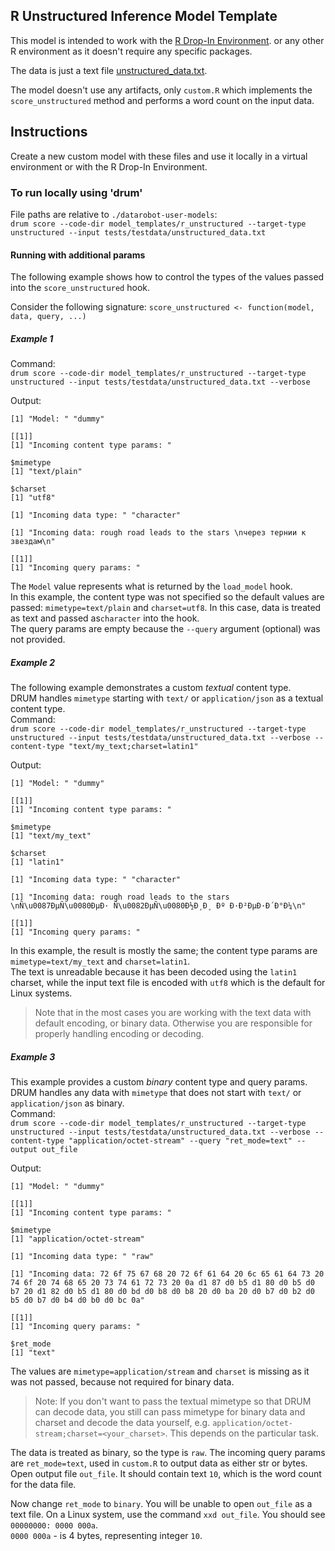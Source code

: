## R Unstructured Inference Model Template

This model is intended to work with the [R Drop-In Environment](../../public_dropin_environments/r_lang/).
or any other R environment as it doesn't require any specific packages.

The data is just a text file [unstructured_data.txt](../../tests/testdata/unstructured_data.txt).

The model doesn't use any artifacts, only `custom.R` which implements the `score_unstructured` method and performs a word count on the input data.

## Instructions
Create a new custom model with these files and use it locally in a virtual environment or with the R Drop-In Environment.

### To run locally using 'drum'
File paths are relative to `./datarobot-user-models`:   
`drum score --code-dir model_templates/r_unstructured --target-type unstructured --input tests/testdata/unstructured_data.txt`

#### Running with additional params
The following example shows how to control the types of the values passed into the `score_unstructured` hook.

Consider the following signature: `score_unstructured <- function(model, data, query, ...)`

##### Example 1
Command:   
`drum score --code-dir model_templates/r_unstructured --target-type unstructured --input tests/testdata/unstructured_data.txt --verbose`

Output:
```
[1] "Model: " "dummy"
  
[[1]]
[1] "Incoming content type params: "

$mimetype
[1] "text/plain"

$charset
[1] "utf8"

[1] "Incoming data type: " "character"
           
[1] "Incoming data: rough road leads to the stars \nчерез тернии к звездам\n"

[[1]]
[1] "Incoming query params: "
```
The `Model` value represents what is returned by the `load_model` hook.   
In this example, the content type was not specified so the default values are passed: `mimetype=text/plain` and `charset=utf8`. In this case, data is treated as text and passed as`character` into the hook.  
The query params are empty because the `--query` argument (optional) was not provided.

##### Example 2
The following example demonstrates a custom *textual* content type.  
DRUM handles `mimetype` starting with `text/` or `application/json` as a textual content type.  
Command:   
`drum score --code-dir model_templates/r_unstructured --target-type unstructured --input tests/testdata/unstructured_data.txt --verbose --content-type "text/my_text;charset=latin1"`

Output:
```
[1] "Model: " "dummy"  

[[1]]
[1] "Incoming content type params: "

$mimetype
[1] "text/my_text"

$charset
[1] "latin1"

[1] "Incoming data type: " "character"     
      
[1] "Incoming data: rough road leads to the stars \nÑ\u0087ÐµÑ\u0080ÐµÐ· Ñ\u0082ÐµÑ\u0080Ð½Ð¸Ð¸ Ðº Ð·Ð²ÐµÐ·Ð´Ð°Ð¼\n"

[[1]]
[1] "Incoming query params: "
```

In this example, the result is mostly the same; the content type params are `mimetype=text/my_text` and `charset=latin1`.  
The text is unreadable because it has been decoded using the `latin1` charset, while the input text file is encoded with `utf8` which is the default for Linux systems.  
> Note that in the most cases you are working with the text data with default encoding, or binary data. Otherwise you are responsible for properly handling encoding or decoding.


##### Example 3
This example provides a custom *binary* content type and query params.  
DRUM handles any data with `mimetype` that does not start with `text/` or `application/json` as binary.  
Command:   
`drum score --code-dir model_templates/r_unstructured --target-type unstructured --input tests/testdata/unstructured_data.txt --verbose --content-type "application/octet-stream" --query "ret_mode=text" --output out_file`

Output:
```
[1] "Model: " "dummy"  

[[1]]
[1] "Incoming content type params: "

$mimetype
[1] "application/octet-stream"

[1] "Incoming data type: " "raw"        
         
[1] "Incoming data: 72 6f 75 67 68 20 72 6f 61 64 20 6c 65 61 64 73 20 74 6f 20 74 68 65 20 73 74 61 72 73 20 0a d1 87 d0 b5 d1 80 d0 b5 d0 b7 20 d1 82 d0 b5 d1 80 d0 bd d0 b8 d0 b8 20 d0 ba 20 d0 b7 d0 b2 d0 b5 d0 b7 d0 b4 d0 b0 d0 bc 0a"

[[1]]
[1] "Incoming query params: "

$ret_mode
[1] "text"
```

The values are `mimetype=application/stream` and `charset` is missing as it was not passed, because not required for binary data.  
> Note: If you don't want to pass the textual mimetype so that DRUM can decode data,
> you still can pass mimetype for binary data and charset and decode the data yourself, e.g. `application/octet-stream;charset=<your_charset>`.
> This depends on the particular task. 

The data is treated as binary, so the type is `raw`.
The incoming query params are `ret_mode=text`, used in `custom.R` to output data as either str or bytes.  
Open output file `out_file`. It should contain text `10`, which is the word count for the data file.  

Now change `ret_mode` to `binary`. You will be unable to open `out_file` as a text file. On a Linux system, use the command `xxd out_file`. You should see `00000000: 0000 000a`.   
`0000 000a` - is 4 bytes, representing integer `10`.